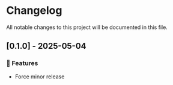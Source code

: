 # Changelog

All notable changes to this project will be documented in this file.

## [0.1.0] - 2025-05-04

### 🚀 Features

- Force minor release

<!-- generated by git-cliff -->
